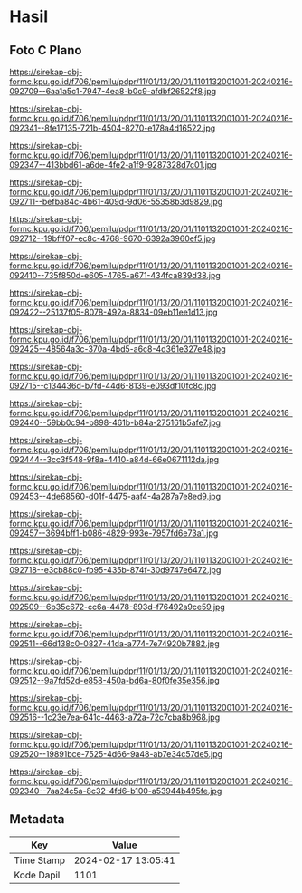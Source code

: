 # Hasil

## Foto C Plano

https://sirekap-obj-formc.kpu.go.id/f706/pemilu/pdpr/11/01/13/20/01/1101132001001-20240216-092709--6aa1a5c1-7947-4ea8-b0c9-afdbf26522f8.jpg

https://sirekap-obj-formc.kpu.go.id/f706/pemilu/pdpr/11/01/13/20/01/1101132001001-20240216-092341--8fe17135-721b-4504-8270-e178a4d16522.jpg

https://sirekap-obj-formc.kpu.go.id/f706/pemilu/pdpr/11/01/13/20/01/1101132001001-20240216-092347--413bbd61-a6de-4fe2-a1f9-9287328d7c01.jpg

https://sirekap-obj-formc.kpu.go.id/f706/pemilu/pdpr/11/01/13/20/01/1101132001001-20240216-092711--befba84c-4b61-409d-9d06-55358b3d9829.jpg

https://sirekap-obj-formc.kpu.go.id/f706/pemilu/pdpr/11/01/13/20/01/1101132001001-20240216-092712--19bfff07-ec8c-4768-9670-6392a3960ef5.jpg

https://sirekap-obj-formc.kpu.go.id/f706/pemilu/pdpr/11/01/13/20/01/1101132001001-20240216-092410--735f850d-e605-4765-a671-434fca839d38.jpg

https://sirekap-obj-formc.kpu.go.id/f706/pemilu/pdpr/11/01/13/20/01/1101132001001-20240216-092422--25137f05-8078-492a-8834-09eb11ee1d13.jpg

https://sirekap-obj-formc.kpu.go.id/f706/pemilu/pdpr/11/01/13/20/01/1101132001001-20240216-092425--48564a3c-370a-4bd5-a6c8-4d361e327e48.jpg

https://sirekap-obj-formc.kpu.go.id/f706/pemilu/pdpr/11/01/13/20/01/1101132001001-20240216-092715--c134436d-b7fd-44d6-8139-e093df10fc8c.jpg

https://sirekap-obj-formc.kpu.go.id/f706/pemilu/pdpr/11/01/13/20/01/1101132001001-20240216-092440--59bb0c94-b898-461b-b84a-275161b5afe7.jpg

https://sirekap-obj-formc.kpu.go.id/f706/pemilu/pdpr/11/01/13/20/01/1101132001001-20240216-092444--3cc3f548-9f8a-4410-a84d-66e0671112da.jpg

https://sirekap-obj-formc.kpu.go.id/f706/pemilu/pdpr/11/01/13/20/01/1101132001001-20240216-092453--4de68560-d01f-4475-aaf4-4a287a7e8ed9.jpg

https://sirekap-obj-formc.kpu.go.id/f706/pemilu/pdpr/11/01/13/20/01/1101132001001-20240216-092457--3694bff1-b086-4829-993e-7957fd6e73a1.jpg

https://sirekap-obj-formc.kpu.go.id/f706/pemilu/pdpr/11/01/13/20/01/1101132001001-20240216-092718--e3cb88c0-fb95-435b-874f-30d9747e6472.jpg

https://sirekap-obj-formc.kpu.go.id/f706/pemilu/pdpr/11/01/13/20/01/1101132001001-20240216-092509--6b35c672-cc6a-4478-893d-f76492a9ce59.jpg

https://sirekap-obj-formc.kpu.go.id/f706/pemilu/pdpr/11/01/13/20/01/1101132001001-20240216-092511--66d138c0-0827-41da-a774-7e74920b7882.jpg

https://sirekap-obj-formc.kpu.go.id/f706/pemilu/pdpr/11/01/13/20/01/1101132001001-20240216-092512--9a7fd52d-e858-450a-bd6a-80f0fe35e356.jpg

https://sirekap-obj-formc.kpu.go.id/f706/pemilu/pdpr/11/01/13/20/01/1101132001001-20240216-092516--1c23e7ea-641c-4463-a72a-72c7cba8b968.jpg

https://sirekap-obj-formc.kpu.go.id/f706/pemilu/pdpr/11/01/13/20/01/1101132001001-20240216-092520--19891bce-7525-4d66-9a48-ab7e34c57de5.jpg

https://sirekap-obj-formc.kpu.go.id/f706/pemilu/pdpr/11/01/13/20/01/1101132001001-20240216-092340--7aa24c5a-8c32-4fd6-b100-a53944b495fe.jpg


## Metadata

| Key        | Value               |
| ---------- | ------------------- |
| Time Stamp | 2024-02-17 13:05:41 |
| Kode Dapil | 1101                |



